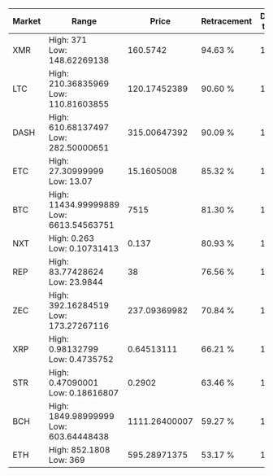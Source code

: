 | Market | Range | Price| Retracement | Doubles to 50% |
| --- | --- | --- | --- | --- |
| XMR | High: 371<br />Low: 148.62269138 | 160.5742 | 94.63 % | 1.62 |
| LTC | High: 210.36835969<br />Low: 110.81603855 | 120.17452389 | 90.60 % | 1.34 |
| DASH | High: 610.68137497<br />Low: 282.50000651 | 315.00647392 | 90.09 % | 1.42 |
| ETC | High: 27.30999999<br />Low: 13.07 | 15.1605008 | 85.32 % | 1.33 |
| BTC | High: 11434.99999889<br />Low: 6613.54563751 | 7515 | 81.30 % | 1.20 |
| NXT | High: 0.263<br />Low: 0.10731413 | 0.137 | 80.93 % | 1.35 |
| REP | High: 83.77428624<br />Low: 23.9844 | 38 | 76.56 % | 1.42 |
| ZEC | High: 392.16284519<br />Low: 173.27267116 | 237.09369982 | 70.84 % | 1.19 |
| XRP | High: 0.98132799<br />Low: 0.4735752 | 0.64513111 | 66.21 % | 1.13 |
| STR | High: 0.47090001<br />Low: 0.18616807 | 0.2902 | 63.46 % | 1.13 |
| BCH | High: 1849.98999999<br />Low: 603.64448438 | 1111.26400007 | 59.27 % | 1.10 |
| ETH | High: 852.1808<br />Low: 369 | 595.28971375 | 53.17 % | 1.03 |

